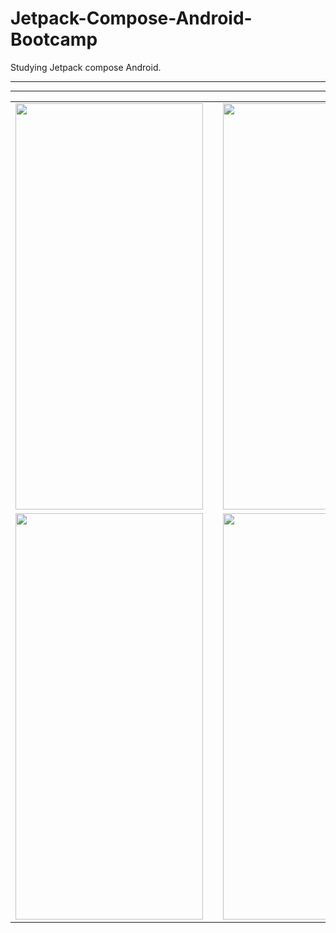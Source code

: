 # Jetpack-Compose-Android-Bootcamp
Studying Jetpack compose Android.

<table>
<tr>
<td><img width="300" height= "650" src="https://user-images.githubusercontent.com/42321000/232046750-cfe763cd-a06c-4447-881a-2c781fb0cd2e.jpg"/></td>
<td width="100"></td>
<td><img width="300" height= "650" src="https://user-images.githubusercontent.com/42321000/232046760-1259e377-2c1a-4bb6-a371-daf5c113289c.jpg"/></td>
</tr>
<hr>
<hr>
<tr>
<td><img width="300" height= "650" src="https://user-images.githubusercontent.com/42321000/231154583-4212a69e-a53a-48ea-84e9-71ae729da4e9.jpg"/></td>
<td width="100"></td>
<td><img width="300" height= "650" src="https://user-images.githubusercontent.com/42321000/231455641-1800b106-7021-4bb8-bbab-55cba872ec07.jpg"/></td>
</tr>
</table>
